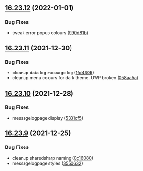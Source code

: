 ## [16.23.12](https://github.com/phandcock/GrampsView/compare/v16.23.11...v16.23.12) (2022-01-01)


### Bug Fixes

* tweak error popup colours ([990d81b](https://github.com/phandcock/GrampsView/commit/990d81bb2b97470499f9a77942047b7112c922fc))



## [16.23.11](https://github.com/phandcock/GrampsView/compare/v16.23.10...v16.23.11) (2021-12-30)


### Bug Fixes

* cleanup data log message log ([1fd4805](https://github.com/phandcock/GrampsView/commit/1fd4805042284f1506879b63aec7180d8fcb0cb7))
* cleanup menu colours for dark theme.  UWP broken ([058aa5a](https://github.com/phandcock/GrampsView/commit/058aa5aea7b762cb7f29d5924255314951592a9b))



## [16.23.10](https://github.com/phandcock/GrampsView/compare/v16.23.9...v16.23.10) (2021-12-28)


### Bug Fixes

* messagelogpage display ([5331cf5](https://github.com/phandcock/GrampsView/commit/5331cf588410503030b9a7ad07946f34d1fe7365))



## [16.23.9](https://github.com/phandcock/GrampsView/compare/v16.23.8...v16.23.9) (2021-12-25)


### Bug Fixes

* cleanup sharedsharp naming ([0c16080](https://github.com/phandcock/GrampsView/commit/0c16080eba25622e5ac426315f9567e62a420ab2))
* messagelogpage styles ([3550632](https://github.com/phandcock/GrampsView/commit/35506326db53a59982bf746fce89c3e2b65fe6c9))



